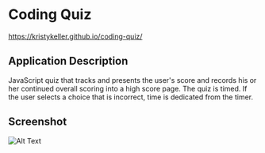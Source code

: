 # Coding Quiz
https://kristykeller.github.io/coding-quiz/

## Application Description 
JavaScript quiz that tracks and presents the user's score and records his or her continued overall scoring into a high score page. The quiz is timed. If the user selects a choice that is incorrect, time is dedicated from the timer.  

## Screenshot
![Alt Text]()
